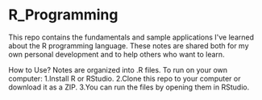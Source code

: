 # R_Programming
This repo contains the fundamentals and sample applications I've learned about the R programming language. These notes are shared both for my own personal development and to help others who want to learn.

How to Use?
Notes are organized into .R files.
To run on your own computer:
1.Install R or RStudio.
2.Clone this repo to your computer or download it as a ZIP.
3.You can run the files by opening them in RStudio.
